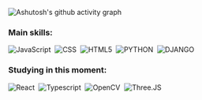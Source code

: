 
![Ashutosh's github activity graph](https://github-readme-activity-graph.cyclic.app/graph?username=mike-codigo&bg_color=6EC7A5&color=000&line=fff&point=000&area=true&hide_border=true)

### Main skills:
![JavaScript](https://img.shields.io/badge/JavaScript-323330?style=for-the-badge&logo=javascript&logoColor=F7DF1E)&nbsp;
![CSS](https://img.shields.io/badge/CSS3-1572B6?style=for-the-badge&logo=css3&logoColor=white)&nbsp;
![HTML5](https://img.shields.io/badge/HTML5-E34F26?style=for-the-badge&logo=html5&logoColor=white)&nbsp;
![PYTHON](https://img.shields.io/badge/Python-FFD43B?style=for-the-badge&logo=python&logoColor=blue)&nbsp;
![DJANGO](https://img.shields.io/badge/Django-092E20?style=for-the-badge&logo=django&logoColor=green)&nbsp; 


### Studying in this moment:
![React](https://img.shields.io/badge/React-20232A?style=for-the-badge&logo=react&logoColor=61DAFB)&nbsp;
![Typescript](https://img.shields.io/badge/TypeScript-007ACC?style=for-the-badge&logo=typescript&logoColor=white)&nbsp;
![OpenCV](https://img.shields.io/badge/OpenCV-27338e?style=for-the-badge&logo=OpenCV&logoColor=white)&nbsp;
![Three.JS](https://img.shields.io/badge/ThreeJs-black?style=for-the-badge&logo=three.js&logoColor=white)&nbsp;



